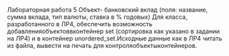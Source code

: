 Лабораторная работа 5
Объект- банковский
вклад (поля:
название, сумма
вклада, тип валюты, ставка в % годовых)
Для класса, разработанного в ЛР4, обеспечить возможность добавленияобъектоввконтейнер set (сортировка как указано в задании на ЛР4) и в контейнер unordered_set.Исходные данные как в ЛР4 читать из файла, вывести на печать для контроляобъектыконтейнеров.
